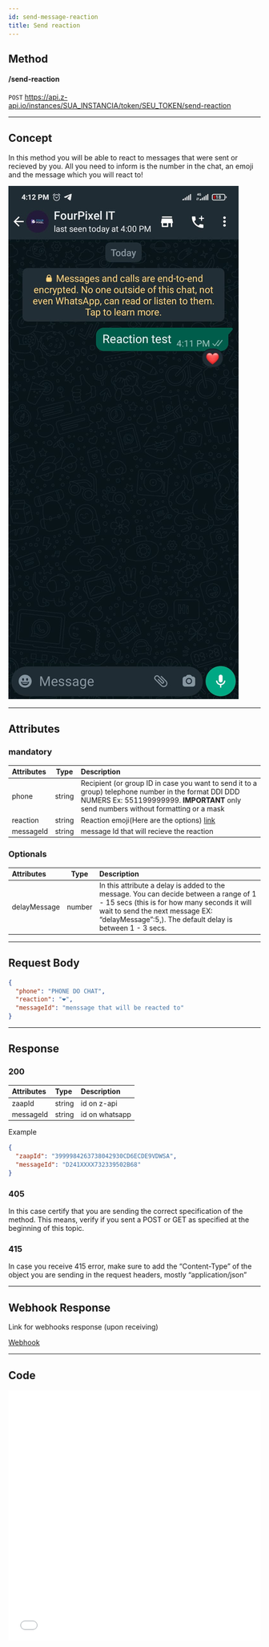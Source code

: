 ```yaml
---
id: send-message-reaction
title: Send reaction 
---
```


## Method 

#### /send-reaction

`POST` https://api.z-api.io/instances/SUA_INSTANCIA/token/SEU_TOKEN/send-reaction

---

## Concept 

In this method you will be able to react to messages that were sent or recieved by you. All you need to inform is the number in the chat, an emoji and the message which you will react to! 



![image](../../../../../img/Reaction.jpeg)

---

## Attributes

[link]: https://fsymbols.com/pt/emoji/

### mandatory

| Attributes | Type | Description |
| :-- | :-: | :-- |
| phone | string | Recipient (or group ID in case you want to send it to a group) telephone number in the format DDI DDD NUMERS Ex: 551199999999. **IMPORTANT**  only send numbers without formatting or a mask  |
| reaction | string | Reaction emoji(Here are the options) [link] |
| messageId | string | message Id that will recieve the reaction |

### Optionals 

| Attributes | Type | Description |
| :-- | :-: | :-- |
| delayMessage | number | In this attribute a delay is added to the message. You can decide between a range of 1 - 15 secs (this is for how many seconds it will wait to send the next message EX: “delayMessage”:5,). The default delay is between 1 - 3 secs. |

---

## Request Body

```json
{
  "phone": "PHONE DO CHAT",
  "reaction": "❤️",
  "messageId": "menssage that will be reacted to"
}
```

---

## Response

### 200

| Attributes | Type   | Description      |
| :-------- | :----- | :------------- |
| zaapId    | string | id on z-api    |
| messageId | string | id on whatsapp |

Example 

```json
{
  "zaapId": "3999984263738042930CD6ECDE9VDWSA",
  "messageId": "D241XXXX732339502B68"
}
```

### 405

In this case certify that you are sending the correct specification of the method. This means, verify if you sent a POST or GET as specified at the beginning of this topic.
### 415

In case you receive 415 error, make sure to add the “Content-Type” of the object you are sending in the request headers, mostly “application/json”

---

## Webhook Response

Link for webhooks response (upon receiving)

[Webhook](../webhooks/on-message-received#exemplo-de-retorno-de-reação)

---

## Code

<iframe src="//api.apiembed.com/?source=https://raw.githubusercontent.com/Z-API/z-api-docs/main/json-examples/send-reaction.json&targets=all" frameborder="0" scrolling="no" width="100%" height="500px" seamless></iframe>

